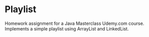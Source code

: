 # Playlist

Homework assignment for a Java Masterclass Udemy.com course. Implements a simple playlist using ArrayList and LinkedList.
